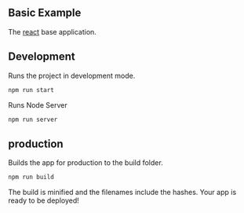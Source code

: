 Basic Example
---

The [react](https://github.com/facebook/react) base application.

## Development

Runs the project in development mode.  

```bash
npm run start
```

Runs Node Server

```bash
npm run server
```

## production

Builds the app for production to the build folder.

```bash
npm run build
```

The build is minified and the filenames include the hashes.
Your app is ready to be deployed!
